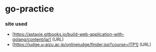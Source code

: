 # go-practice

### site used
- [https://astaxie.gitbooks.io/build-web-application-with-golang/content/ja/] (URL)
- [https://judge.u-aizu.ac.jp/onlinejudge/finder.jsp?course=ITP1] (URL)